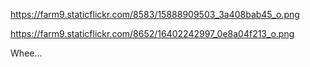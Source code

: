 https://farm9.staticflickr.com/8583/15888909503_3a408bab45_o.png

https://farm9.staticflickr.com/8652/16402242997_0e8a04f213_o.png

Whee...
